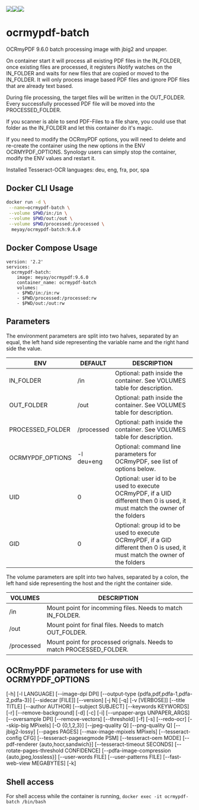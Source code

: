 [![](https://images.microbadger.com/badges/image/meyay/ocrmypdf-batch.svg)](https://microbadger.com/images/meyay/ocrmypdf-batch "Get your own image badge on microbadger.com")[![](https://images.microbadger.com/badges/version/meyay/ocrmypdf-batch.svg)](https://microbadger.com/images/meyay/ocrmypdf-batch "Get your own version badge on microbadger.com")[![](https://images.microbadger.com/badges/commit/meyay/ocrmypdf-batch.svg)](https://microbadger.com/images/meyay/ocrmypdf-batch "Get your own commit badge on microbadger.com")
# ocrmypdf-batch

OCRmyPDF 9.6.0 batch processing image with jbig2 and unpaper.   

On container start it will process all existing PDF files in the IN_FOLDER, once existing files are processed, it registers iNotify watches on the IN_FOLDER and waits for new files that are copied or moved to the IN_FOLDER. It will only process image based PDF files and ignore PDF files that are already text based.

During file processing, the target files will be written in the OUT_FOLDER. Every successfully processed PDF file will be moved into the PROCESSED_FOLDER.

If you scanner is able to send PDF-Files to a file share, you could use that folder as the IN_FOLDER and let this container do it's magic.

If you need to modify the OCRmyPDF options, you will need to delete and re-create the container using the new options in the ENV OCRMYPDF_OPTIONS. Synology users can simply stop the container, modify the ENV values and restart it.

Installed Tesseract-OCR languages: deu, eng, fra, por, spa

## Docker CLI Usage 
```sh
docker run -d \
 --name=ocrmypdf-batch \
 --volume $PWD/in:/in \
 --volume $PWD/out:/out \
 --volume $PWD/processed:/processed \
  meyay/ocrmypdf-batch:9.6.0
```
## Docker Compose Usage 
```
version: '2.2'
services:
  ocrmypdf-batch:
    image: meyay/ocrmypdf:9.6.0
    container_name: ocrmypdf-batch
    volumes:
    - $PWD/in:/in:rw
    - $PWD/processed:/processed:rw
    - $PWD/out:/out:rw
```

## Parameters
The environment parameters are split into two halves, separated by an equal, the left hand side representing the variable name and the right hand side the value.

| ENV| DEFAULT | DESCRIPTION |
| ------ | ------ | ------ |
| IN_FOLDER | /in | Optional: path inside the container. See VOLUMES table for description. |
| OUT_FOLDER | /out | Optional: path inside the container. See VOLUMES table for description.|
| PROCESSED_FOLDER| /processed | Optional: path inside the container. See VOLUMES table for description.|
| OCRMYPDF_OPTIONS| -l deu+eng |  Optional: command line parameters for OCRmyPDF, see list of options below. |
| UID | 0 | Optional: user id to be used to execute OCRmyPDF, if a UID different then 0 is used, it must match the owner of the folders |
| GID | 0 | Optional: group id to be used to execute OCRmyPDF, if a GID different then 0 is used, it must match the owner of the folders |

The volume parameters are split into two halves, separated by a colon, the left hand side representing the host and the right the container side.

| VOLUMES |  DESCRIPTION |
| ------ | ------ |
| /in |  Mount point for incomming files. Needs to match IN_FOLDER. |
| /out | Mount point for final files. Needs to match OUT_FOLDER. |
| /processed |  Mount point for processed orignals. Needs to match PROCESSED_FOLDER. |

## OCRmyPDF parameters for use with OCRMYPDF_OPTIONS 

[-h] [-l LANGUAGE] [--image-dpi DPI]
[--output-type {pdfa,pdf,pdfa-1,pdfa-2,pdfa-3}]
[--sidecar [FILE]] [--version] [-j N] [-q] [-v [VERBOSE]]
[--title TITLE] [--author AUTHOR] [--subject SUBJECT]
[--keywords KEYWORDS] [-r] [--remove-background] [-d] [-c]
[-i] [--unpaper-args UNPAPER_ARGS] [--oversample DPI]
[--remove-vectors] [--threshold] [-f] [-s] [--redo-ocr]
[--skip-big MPixels] [-O {0,1,2,3}] [--jpeg-quality Q]
[--png-quality Q] [--jbig2-lossy] [--pages PAGES]
[--max-image-mpixels MPixels] [--tesseract-config CFG]
[--tesseract-pagesegmode PSM] [--tesseract-oem MODE]
[--pdf-renderer {auto,hocr,sandwich}]
[--tesseract-timeout SECONDS]
[--rotate-pages-threshold CONFIDENCE]
[--pdfa-image-compression {auto,jpeg,lossless}]
[--user-words FILE] [--user-patterns FILE]
[--fast-web-view MEGABYTES] [-k]


## Shell access
For shell access while the container is running, `docker exec -it ocrmypdf-batch /bin/bash`
